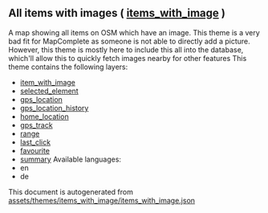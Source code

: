 [//]: # (WARNING: this file is automatically generated. Please find the sources at the bottom and edit those sources)

## All items with images ( [items_with_image](https://mapcomplete.org/items_with_image) )
A map showing all items on OSM which have an image. This theme is a very bad fit for MapComplete as someone is not able to directly add a picture. However, this theme is mostly here to include this all into the database, which'll allow this to quickly fetch images nearby for other features
This theme contains the following layers:
 - [item_with_image](../Layers/item_with_image.md)
 - [selected_element](../Layers/selected_element.md)
 - [gps_location](../Layers/gps_location.md)
 - [gps_location_history](../Layers/gps_location_history.md)
 - [home_location](../Layers/home_location.md)
 - [gps_track](../Layers/gps_track.md)
 - [range](../Layers/range.md)
 - [last_click](../Layers/last_click.md)
 - [favourite](../Layers/favourite.md)
 - [summary](../Layers/summary.md)
Available languages:
 - en
 - de


This document is autogenerated from [assets/themes/items_with_image/items_with_image.json](https://github.com/pietervdvn/MapComplete/blob/develop/assets/themes/items_with_image/items_with_image.json)
